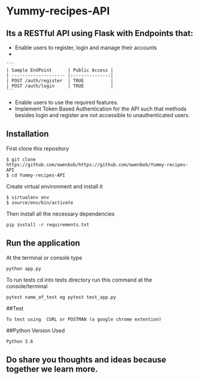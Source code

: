 # Yummy-recipes-API

##  Its a RESTful API using Flask with Endpoints that:
   * Enable users to register, login and manage their accounts
   * 
    ```
    | Sample EndPoint      | Public Access |
    | -------------------- |:-------------:| 
    | POST /auth/register  | TRUE          | 
    | POST /auth/login     | TRUE          |  
    ```

   * Enable users to use the required features.
   * Implement Token Based Authentication for the API such that methods besides login and register are not accessible to unauthenticated users.


## Installation
First clone this repository
```
$ git clone https://github.com/owenbob/https://github.com/owenbob/Yummy-recipes-API
$ cd Yummy-recipes-API
```
Create virtual environment and install it
```
$ virtualenv env
$ source/env/bin/activate
```
Then install all the necessary dependencies
```
pip install -r requirements.txt
```

## Run the application
At the terminal or console type
```
python app.py
```
To run tests  cd into tests directory run this command at the console/terminal
```
pytest name_of_test eg pytest test_app.py

```


##Test
```
To test using  CURL or POSTMAN (a google chrome extention)
```
##Python Version Used
```
Python 3.6
```
## Do share you thoughts and ideas  because together we learn more.  


